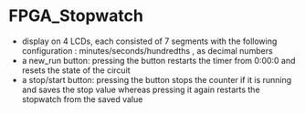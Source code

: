 # FPGA_Stopwatch


- display on 4 LCDs, each consisted of 7 segments with the following configuration : minutes/seconds/hundredths , as decimal numbers
- a new_run button: pressing the button restarts the timer from 0:00:0 and resets the state of the circuit
- a stop/start button: pressing the button stops the counter if it is running and saves the stop value whereas pressing it again restarts the stopwatch from the saved value
